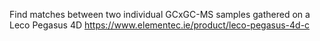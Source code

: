 Find matches between two individual GCxGC-MS samples gathered on a Leco Pegasus 4D https://www.elementec.ie/product/leco-pegasus-4d-c